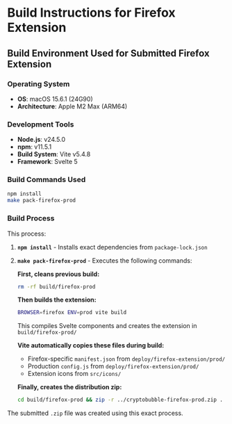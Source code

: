 # Build Instructions for Firefox Extension

## Build Environment Used for Submitted Firefox Extension

### Operating System
- **OS**: macOS 15.6.1 (24G90)
- **Architecture**: Apple M2 Max (ARM64)

### Development Tools
- **Node.js**: v24.5.0
- **npm**: v11.5.1
- **Build System**: Vite v5.4.8
- **Framework**: Svelte 5

### Build Commands Used
```bash
npm install
make pack-firefox-prod
```

### Build Process
This process:
1. **`npm install`** - Installs exact dependencies from `package-lock.json`
2. **`make pack-firefox-prod`** - Executes the following commands:

   **First, cleans previous build:**
   ```bash
   rm -rf build/firefox-prod
   ```

   **Then builds the extension:**
   ```bash
   BROWSER=firefox ENV=prod vite build
   ```
   This compiles Svelte components and creates the extension in `build/firefox-prod/`

   **Vite automatically copies these files during build:**
   - Firefox-specific `manifest.json` from `deploy/firefox-extension/prod/`
   - Production `config.js` from `deploy/firefox-extension/prod/`
   - Extension icons from `src/icons/`

   **Finally, creates the distribution zip:**
   ```bash
   cd build/firefox-prod && zip -r ../cryptobubble-firefox-prod.zip .
   ```

The submitted `.zip` file was created using this exact process.